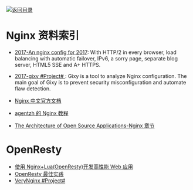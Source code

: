 [![返回目录](https://parg.co/UGo)](https://parg.co/b4z) 

# Nginx 资料索引


- [2017-An nginx config for 2017](https://certsimple.com/blog/nginx-http2-load-balancing-config): With HTTP/2 in every browser, load balancing with automatic failover, IPv6, a sorry page, separate blog server, HTML5 SSE and A+ HTTPS.


- [2017-gixy #Project# ](https://github.com/yandex/gixy): Gixy is a tool to analyze Nginx configuration. The main goal of Gixy is to prevent security misconfiguration and automate flaw detection.

- [Nginx 中文官方文档](https://www.gitbook.com/book/wizardforcel/nginx-doc/details)


- [agentzh 的 Nginx 教程](https://openresty.org/download/agentzh-nginx-tutorials-zhcn.html#02-NginxDirectiveExecOrder01)

- [The Architecture of Open Source Applications-Nginx 章节](http://aosabook.org/en/nginx.html)

# OpenResty
- [使用 Nginx+Lua(OpenResty)开发高性能 Web 应用](http://jinnianshilongnian.iteye.com/blog/2280928?utm_source=tuicool&utm_medium=referral)
- [OpenResty 最佳实践](https://moonbingbing.gitbooks.io/openresty-best-practices/content/index.html)
- [VeryNginx #Project#](https://github.com/alexazhou/VeryNginx)